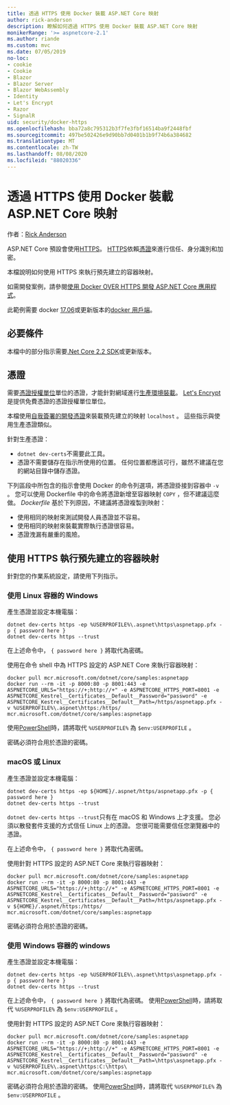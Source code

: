 ```yaml
---
title: 透過 HTTPS 使用 Docker 裝載 ASP.NET Core 映射
author: rick-anderson
description: 瞭解如何透過 HTTPS 使用 Docker 裝載 ASP.NET Core 映射
monikerRange: '>= aspnetcore-2.1'
ms.author: riande
ms.custom: mvc
ms.date: 07/05/2019
no-loc:
- cookie
- Cookie
- Blazor
- Blazor Server
- Blazor WebAssembly
- Identity
- Let's Encrypt
- Razor
- SignalR
uid: security/docker-https
ms.openlocfilehash: bba72a8c795312b3f7fe3fbf16514ba9f2448fbf
ms.sourcegitcommit: 497be502426e9d90bb7d0401b1b9f74b6a384682
ms.translationtype: MT
ms.contentlocale: zh-TW
ms.lasthandoff: 08/08/2020
ms.locfileid: "88020336"
---
```

# <a name="hosting-aspnet-core-images-with-docker-over-https"></a>透過 HTTPS 使用 Docker 裝載 ASP.NET Core 映射

作者：[Rick Anderson](https://twitter.com/RickAndMSFT)

ASP.NET Core 預設會使用[HTTPS](/aspnet/core/security/enforcing-ssl)。 [HTTPS](https://en.wikipedia.org/wiki/HTTPS)依賴[憑證](https://en.wikipedia.org/wiki/Public_key_certificate)來進行信任、身分識別和加密。

本檔說明如何使用 HTTPS 來執行預先建立的容器映射。

如需開發案例，請參閱[使用 Docker OVER HTTPS 開發 ASP.NET Core 應用程式](https://github.com/dotnet/dotnet-docker/blob/master/samples/run-aspnetcore-https-development.md)。

此範例需要 docker [17.06](https://docs.docker.com/release-notes/docker-ce)或更新版本的[docker 用戶端](https://www.docker.com/products/docker)。

## <a name="prerequisites"></a>必要條件

本檔中的部分指示需要[.Net Core 2.2 SDK](https://dotnet.microsoft.com/download)或更新版本。

## <a name="certificates"></a>憑證

需要[憑證授權單位](https://wikipedia.org/wiki/Certificate_authority)單位的憑證，才能針對網域進行[生產環境裝載](https://blogs.msdn.microsoft.com/webdev/2017/11/29/configuring-https-in-asp-net-core-across-different-platforms/)。 [Let's Encrypt](https://letsencrypt.org/)是提供免費憑證的憑證授權單位單位。

本檔使用[自我簽署的開發憑證](https://en.wikipedia.org/wiki/Self-signed_certificate)來裝載預先建立的映射 `localhost` 。 這些指示與使用生產憑證類似。

針對生產憑證：

* `dotnet dev-certs`不需要此工具。
* 憑證不需要儲存在指示所使用的位置。 任何位置都應該可行，雖然不建議在您的網站目錄中儲存憑證。

下列區段中所包含的指示會使用 Docker 的命令列選項，將憑證掛接到容器中 `-v` 。 您可以使用 Dockerfile 中的命令將憑證新增至容器映射 `COPY` ，但不建議這麼做。 *Dockerfile* 基於下列原因，不建議將憑證複製到映射：

* 使用相同的映射來測試開發人員憑證並不容易。
* 使用相同的映射來裝載實際執行憑證很容易。
* 憑證洩漏有嚴重的風險。

## <a name="running-pre-built-container-images-with-https"></a>使用 HTTPS 執行預先建立的容器映射

針對您的作業系統設定，請使用下列指示。

### <a name="windows-using-linux-containers"></a>使用 Linux 容器的 Windows

產生憑證並設定本機電腦：

```dotnetcli
dotnet dev-certs https -ep %USERPROFILE%\.aspnet\https\aspnetapp.pfx -p { password here }
dotnet dev-certs https --trust
```

在上述命令中， `{ password here }` 將取代為密碼。

使用在命令 shell 中為 HTTPS 設定的 ASP.NET Core 來執行容器映射：

```console
docker pull mcr.microsoft.com/dotnet/core/samples:aspnetapp
docker run --rm -it -p 8000:80 -p 8001:443 -e ASPNETCORE_URLS="https://+;http://+" -e ASPNETCORE_HTTPS_PORT=8001 -e ASPNETCORE_Kestrel__Certificates__Default__Password="password" -e ASPNETCORE_Kestrel__Certificates__Default__Path=/https/aspnetapp.pfx -v %USERPROFILE%\.aspnet\https:/https/ mcr.microsoft.com/dotnet/core/samples:aspnetapp
```

使用[PowerShell](/powershell/scripting/overview)時，請將取代 `%USERPROFILE%` 為 `$env:USERPROFILE` 。

密碼必須符合用於憑證的密碼。

### <a name="macos-or-linux"></a>macOS 或 Linux

產生憑證並設定本機電腦：

```dotnetcli
dotnet dev-certs https -ep ${HOME}/.aspnet/https/aspnetapp.pfx -p { password here }
dotnet dev-certs https --trust
```

`dotnet dev-certs https --trust`只有在 macOS 和 Windows 上才支援。 您必須以散發套件支援的方式信任 Linux 上的憑證。 您很可能需要信任您瀏覽器中的憑證。

在上述命令中， `{ password here }` 將取代為密碼。

使用針對 HTTPS 設定的 ASP.NET Core 來執行容器映射：

```console
docker pull mcr.microsoft.com/dotnet/core/samples:aspnetapp
docker run --rm -it -p 8000:80 -p 8001:443 -e ASPNETCORE_URLS="https://+;http://+" -e ASPNETCORE_HTTPS_PORT=8001 -e ASPNETCORE_Kestrel__Certificates__Default__Password="password" -e ASPNETCORE_Kestrel__Certificates__Default__Path=/https/aspnetapp.pfx -v ${HOME}/.aspnet/https:/https/ mcr.microsoft.com/dotnet/core/samples:aspnetapp
```

密碼必須符合用於憑證的密碼。

### <a name="windows-using-windows-containers"></a>使用 Windows 容器的 windows

產生憑證並設定本機電腦：

```dotnetcli
dotnet dev-certs https -ep %USERPROFILE%\.aspnet\https\aspnetapp.pfx -p { password here }
dotnet dev-certs https --trust
```

在上述命令中， `{ password here }` 將取代為密碼。 使用[PowerShell](/powershell/scripting/overview)時，請將取代 `%USERPROFILE%` 為 `$env:USERPROFILE` 。

使用針對 HTTPS 設定的 ASP.NET Core 來執行容器映射：

```console
docker pull mcr.microsoft.com/dotnet/core/samples:aspnetapp
docker run --rm -it -p 8000:80 -p 8001:443 -e ASPNETCORE_URLS="https://+;http://+" -e ASPNETCORE_HTTPS_PORT=8001 -e ASPNETCORE_Kestrel__Certificates__Default__Password="password" -e ASPNETCORE_Kestrel__Certificates__Default__Path=\https\aspnetapp.pfx -v %USERPROFILE%\.aspnet\https:C:\https\ mcr.microsoft.com/dotnet/core/samples:aspnetapp
```

密碼必須符合用於憑證的密碼。 使用[PowerShell](/powershell/scripting/overview)時，請將取代 `%USERPROFILE%` 為 `$env:USERPROFILE` 。

